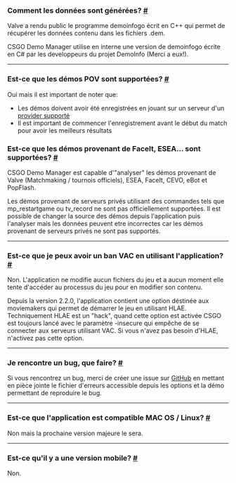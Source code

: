 <a class="anchor" id="data-generation"></a>

### Comment les données sont générées? [#](/fr/docs/about#data-generation)

Valve a rendu public le programme demoinfogo écrit en C++ qui permet de récupérer les données contenu dans les fichiers .dem.

CSGO Demo Manager utilise en interne une version de demoinfogo écrite en C# par les developpeurs du projet DemoInfo (Merci a eux!).

---

<a class="anchor" id="pov-support"></a>

### Est-ce que les démos POV sont supportées? [#](/fr/docs/about#pov-support)

Oui mais il est important de noter que:

- Les démos doivent avoir été enregistrées en jouant sur un serveur d'un [provider supporté](/fr/docs/about#provider-support)
- Il est important de commencer l'enregistrement avant le début du match pour avoir les meilleurs résultats

<a class="anchor" id="provider-support"></a>

### Est-ce que les démos provenant de FaceIt, ESEA... sont supportées? [#](/fr/docs/about#provider-support)

CSGO Demo Manager est capable d'"analyser" les démos provenant de Valve (Matchmaking / tournois officiels), ESEA, FaceIt, CEVO, eBot et PopFlash.

Les démos provenant de serveurs privés utilisant des commandes tels que mp_restartgame ou tv_record ne sont pas officiellement supportées. Il est possible de changer la source des démos depuis l'application puis l'analyser mais les données peuvent etre incorrectes car les démos provenant de serveurs privés ne sont pas supportés.

---

<a class="anchor" id="vac"></a>

### Est-ce que je peux avoir un ban VAC en utilisant l'application? [#](/fr/docs/about#vac)

Non. L'application ne modifie aucun fichiers du jeu et a aucun moment elle tente d'accéder au processus du jeu pour en modifier son contenu.

Depuis la version 2.2.0, l'application contient une option déstinée aux moviemakers qui permet de démarrer le jeu en utilisant HLAE. Techniquement HLAE est un "hack", quand cette option est activée CSGO est toujours lancé avec le paramètre -insecure qui empêche de se connecter aux serveurs utilisant VAC. Si vous n'avez pas besoin d'HLAE, n'activez pas cette option.

---

<a class="anchor" id="bug"></a>

### Je rencontre un bug, que faire? [#](/fr/docs/about#bug)

Si vous rencontrez un bug, merci de créer une issue sur [GitHub](https://github.com/akiver/CSGO-Demos-Manager/issues) en mettant en pièce jointe le fichier d'erreurs accessible depuis les options et la démo permettant de reproduire le bug.

---

<a class="anchor" id="os-compatibility"></a>

### Est-ce que l'application est compatible MAC OS / Linux? [#](/fr/docs/about#os-compatibility)

Non mais la prochaine version majeure le sera.

---

<a class="anchor" id="mobile-app"></a>

### Est-ce qu'il y a une version mobile? [#](/fr/docs/about#mobile-app)

Non.
